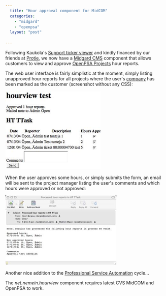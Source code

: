 ```yaml
---
  title: "Hour approval component for MidCOM"
  categories: 
    - "midgard"
    - "openpsa"
  layout: "post"

---
```

Following Kaukola's [Support ticker viewer][1] and kindly financed by our friends at [Protie][2], we now have a [Midgard CMS][3] component that allows customers to view and approve [OpenPSA Projects][4] hour reports.

The web user interface is fairly simplistic at the moment, simply listing unapproved hour reports for all projects where the user's [company][5] has been marked as the customer (screenshot without any CSS):

![Hour approval view](/files/hourview-ui.jpg)

When the user approves some hours, or simply submits the form, an email will be sent to the project manager listing the user's comments and which hours were approved or not approved:

![Email about approved hours](/files/hourview-email.jpg)

Another nice addition to the [Professional Service Automation][6] cycle...

The _net.nemein.hourview_ component requires latest CVS MidCOM and OpenPSA to work.

[1]: http://www.kaukolaweb.com/blog/net_nemein_supportview_-_new_component_for_openpsa_integration.html
[2]: http://www.protie.fi/en/
[3]: http://www.midgard-project.org/
[4]: http://www.openpsa.org/openpsa/
[5]: http://www.openpsa.org/openpsa/sales.html
[6]: http://www.openpsa.org/openpsa/psa.html